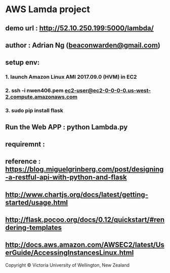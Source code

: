 


#  AWS  Lamda project 
## demo url :  http://52.10.250.199:5000/lambda/
## author :  Adrian Ng  (beaconwarden@gmail.com)
## setup env: 
### 1.  launch Amazon Linux AMI 2017.09.0 (HVM) in EC2
### 2.  ssh -i nwen406.pem ec2-user@ec2-0-0-0-0.us-west-2.compute.amazonaws.com  
### 3.  sudo pip install flask
## Run the Web APP :   python Lambda.py 

## requiremnt :  
## reference : https://blog.miguelgrinberg.com/post/designing-a-restful-api-with-python-and-flask
## http://www.chartjs.org/docs/latest/getting-started/usage.html
## http://flask.pocoo.org/docs/0.12/quickstart/#rendering-templates
## http://docs.aws.amazon.com/AWSEC2/latest/UserGuide/AccessingInstancesLinux.html




Copyright © Victoria University of Wellington, New Zealand
